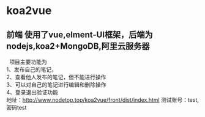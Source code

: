 # koa2vue

## 前端 使用了vue,elment-UI框架，后端为nodejs,koa2+MongoDB,阿里云服务器
 
项目主要功能为<br>
1、发布自己的笔记，<br>
2、查看他人发布的笔记，但不能进行操作<br>
3、可以对自己的笔记进行编辑和删除操作<br>
4、登录退出验证功能<br>
地址：http://www.nodetop.top/koa2vue/front/dist/index.html
测试账号：test,密码test 
 
